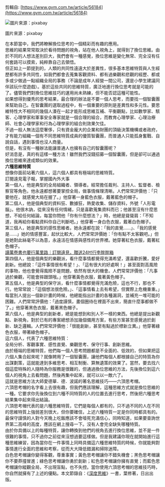 剪輯自: [https://www.gvm.com.tw/article/56184](https://www.gvm.com.tw/article/56184)

![圖片來源：pixabay](Exported%20image%2020241106113250-0.jpeg)

圖片來源：pixabay

在本節當中，我們將瞭解換位思考的一個精彩而有趣的應用。  
思維的結果常常取決於看待問題的視角，站在他人視角上，就得到了換位思維。由於不同的人想法差別巨大，我們會有一種感覺，換位思維是變化無常、完全沒有任何套路可以摸索，純粹靠自己去領悟。  
但正如上一節提到的，人類的共同性遠遠大於差異性，很多基本思維特質與人生經歷都有許多共同性，如我們都會去蒐集客觀資料、都有過樂觀和悲觀的經歷、都或多或少做過一點組織全局的事務（不論是成年人經營一間公司，還是小學生建議同伴該玩什麼遊戲）。基於這些共同的思維特質，廣泛地進行換位思考就是可能的了。儘管我們對換位思維技巧的運用尚未熟練，但不能否認這種可能性。  
如果想得到優秀的思考結果，最合理的辦法是不要一個人思考，而要找一個智囊團來幫助自己。在智囊團的選取過程中，有一個重要的原則是差異性和多元性。要思維特性大不相同的幾個人湊在一起才能形成思維互補、平衡觀點，比如數學家、駭客、心理學家和軍事安全專家就是一個合理的組合，而教育心理學家、心理治療師、社會心理學家和行為心理學家的組合則效果欠佳。  
不過一般人無法這麼奢侈，只有資金龐大的企業和財團的頂級決策機構或者政府，才有能力組織一個有不同思維特質成員的優質智囊團，而普通人只能孤身奮戰、自說自話，遇到事情也沒人商量。  
但是，有沒有一種辦法能讓普通人也擁有自己的智囊團呢？  
好消息是，真的有這樣一種方法！雖然我們沒錢招募一個智囊團，但是卻可以通過換位思維來達成類似的效果。  
**六種思維特質**  
想像你面前站著六個人，這六個人都具有極端的思維特質。  
訂閱遠見電子報，掌握國內外大事  
第一個人，他是典型的全局組織者、領導者。經常擔任裁判、主持人、監督者、檢察官等角色，他永遠都想著要掌控全局，做事情條理清晰。人們常常評價他：「只要他在，就感覺大局在握了。」他穿著一身藍色衣服，戴著藍色的帽子。  
第二個人，他是個典型的資料狂、數據狂，熱愛收集、儲存資料，外號「人形電腦」。他很木訥，從來沒有任何情緒，只是喜歡蒐集資料而已；他甚至沒有什麼思想，不給任何結論，每當你問他「你有什麼想法？」時，他總是聳聳肩：「不知道，我再給你看點資料你自己判斷吧。」他穿著一身白色衣服，戴著白色帽子。  
第三個人，她是典型的感性思維者。她永遠都在說：「我的直覺……」、「我的感覺是……」她的情感豐富，起伏比較大，人們常常評價她：「你有點不太客觀吧。」但是她對此絲毫不以為意，永遠活在情感與感性的世界裡。她穿著紅色衣服，戴著紅色帽子。  
[讀萬卷書也要行萬里路｜訂閱遠見，贈送24吋行李胖胖箱](https://user133301.pse.is/5b5c3s)  
第四個人，他是個典型的樂觀派，看什麼事情都覺得充滿希望，還喜歡折騰，愛好創新。他總說：「這件事情很有希望！」、「這有很大的好處啊！」甚至面對高風險的事物，他也會覺得風險不是問題，依然有很大的機會。人們常常評價他：「凡事過於樂觀，可能會摔跟頭哦。」他穿著黃色衣服，戴著黃色帽子。  
第五個人，他是典型的保守派，看什麼事情都覺得充滿危險，這也不行，那也不行。他常常說：「這個想法很危險。」、「這事情看上去有希望，但實際上危機重重。」每當別人提出一個新計畫的時候，他總能指出計畫的各種漏洞，並補充一堆可能的困難。人們常常評價他：「過度謹慎，畫個圈待在裡面不出來，簡直什麼事都做不了。」他穿著黑色衣服，戴著黑色帽子。  
第六個人，他是典型的創新者，總是能想到和別人不一樣的東西。他總是提出新觀點、新視角，對於已有的專案總想添加幾個備用方案，有些方案甚至感覺過於創新、缺乏邏輯。人們常常評價他：「很能創新，甚至有點過於標新立異。」他穿著綠色衣服，帶著綠色帽子。  
這六個人，代表了六種思維特質：  
全局分析、客觀事實、感性直覺、樂觀思考、保守行事、創新思維。  
由於極端的思維特質，他們每一個人思考問題都是不全面的、低效的，但如果把這六個人集合起來呢？就像聘用了一個智囊團，讓他們每個人都根據自己的特質為你出謀劃策，這就能達到多維思考、相互制衡、算無遺策的效果了。當然，要去找六個這麼特殊的人隨時為你服務是很難的，但通過換位思維的方法，先後換位到這六個人的視角上去看問題，然後再集中起來，就可以以一敵六了。  
這就是思維方法大師愛德華．德．波諾的著名思維技巧——六頂思考帽。  
六頂思考帽的名字看上去很有趣，但我們應該理解，這種思維方式就是換位思維的一種。它要求你先後換位到六種不同特質的人的位置去進行思考，然後把六種思考結果集中起來得出結論。  
六頂思考帽代表的是六種思維特質，它們是每個人都有的，只不過不同的人在不同的思維特質上強弱差別很大，但你要確信，上述六種特質一定是你同時都具有的。最保守謹慎的人對今天晚上吃飯應該不會噎死充滿信心，同時知道，如果要查詢世界第二高峰的高度，應該在網上搜尋一下。沒有人會完全缺失哪種特質。  
由於你具備以上的每種特質，讓你轉換到他們的視角去進行換位思維，並不是一件很難的事情，只不過你之前從來沒想過要這樣做。但是我建議你現在就開始進行這種思維練習，因為當你在一件事情上同時具備這六種思維特質的時候，你就能夠對事情進行全面的思維和考察，從而大大降低錯漏和掃除迷障。  
白色思考帽讓你變得客觀，尊重事實；黃色思考帽讓你不錯失機會；黑色思考帽讓你不要莽撞冒進；綠色思考帽讓你勇於創新；紅色思考帽讓你擁有直覺；而藍色思考帽讓你縱觀全局，不出現盲點，也不失控。當你使用六頂思考帽的思維技巧時，你自然就擁有了上述的優點。本文節錄自：《[深度思維](https://www.books.com.tw/products/0010813200)》一書，葉修著，日出出版。